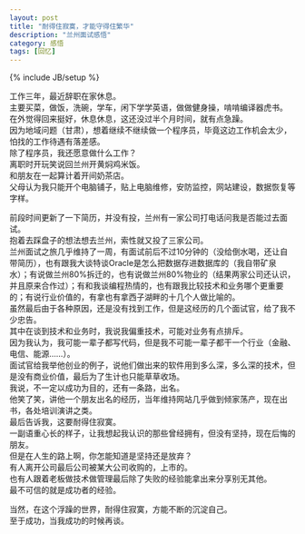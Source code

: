 ```yaml
---
layout: post
title: "耐得住寂寞，才能守得住繁华"
description: "兰州面试感悟"
category: 感悟
tags: [回忆]
---
```

{% include JB/setup %}

工作三年，最近辞职在家休息。  
主要买菜，做饭，洗碗，学车，闲下学学英语，做做健身操，啃啃编译器虎书。  
在外觉得回来挺好，休息休息，这还没过半个月时间，就有点急躁。  
因为地域问题（甘肃），想着继续不继续做一个程序员，毕竟这边工作机会太少，怕找的工作待遇有落差感。  
除了程序员，我还愿意做什么工作？  
离职时开玩笑说回兰州开黄焖鸡米饭。  
和朋友在一起算计着开间奶茶店。  
父母认为我只能开个电脑铺子，贴上电脑维修，安防监控，网站建设，数据恢复等字样。  

前段时间更新了一下简历，并没有投，兰州有一家公司打电话问我是否能过去面试。  
抱着去踩盘子的想法想去兰州，索性就又投了三家公司。  
兰州面试之旅几乎维持了一周，有面试前后不过10分钟的（没给倒水喝，还让自带简历），也有跟我大谈特谈Oracle是怎么把数据存进数据库的（我自带矿泉水）；有说做兰州80%拆迁的，也有说做兰州80%物业的（结果两家公司还认识，并且原来合作过）；有和我谈编程热情的，也有跟我比较技术和业务哪个更重要的；有说行业价值的，有拿也有拿西子湖畔的十几个人做比喻的。  
虽然最后由于各种原因，还是没有找到工作，但是这经历的几个面试官，给了我不少忠告。  
其中在谈到技术和业务时，我说我偏重技术，可能对业务有点排斥。  
因为我认为，我可能一辈子都写代码，但是我不可能一辈子都干一个行业（金融、电信、能源……）。  
面试官给我举他创业的例子，说他们做出来的软件用到多么深，多么深的技术，但是没有商业价值，最后为了生计也只能草草收场。  
我说，不一定以成功为目的，还有一条路，出名。  
他笑了笑，讲他一个朋友出名的经历，当年维持网站几乎做到倾家荡产，现在出书，各处培训演讲之类。  
最后告诉我，这要耐得住寂寞。  
一副语重心长的样子，让我想起我认识的那些曾经拥有，但没有坚持，现在后悔的朋友。  
但是在人生的路上啊，你怎能知道是坚持还是放弃？  
有人离开公司最后公司被某大公司收购的，上市的。  
也有人跟着老板做技术做管理最后除了失败的经验能拿出来分享别无其他。  
最不可信的就是成功者的经验。  

当然，在这个浮躁的世界，耐得住寂寞，方能不断的沉淀自己。  
至于成功，当我成功的时候再谈。  

